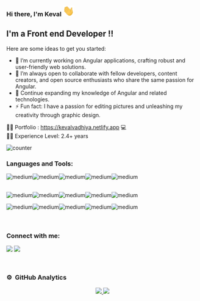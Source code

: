 ### Hi there, I'm Keval  <img src="https://raw.githubusercontent.com/ptprashanttripathi/ptprashanttripathi/master/hi.gif" width="30px">


## I'm a Front end Developer !!


Here are some ideas to get you started:

- 🔭 I’m currently working on Angular applications, crafting robust and user-friendly web solutions.
- 👯 I’m always open to collaborate with fellow developers, content creators, and open source enthusiasts who share the same passion for Angular.
- 🥅 Continue expanding my knowledge of Angular and related technologies.
- ⚡ Fun fact: I have a passion for editing pictures and unleashing my creativity through graphic design.

👨‍💻 Portfolio : https://kevalvadhiya.netlify.app 💻<br>
👨‍🎓 Experience Level: 2.4+ years

![counter](https://komarev.com/ghpvc/?username=keval101&style=flat-square)


### Languages and Tools:

<p align='left'>
<img align="left" alt="medium" src="https://img.shields.io/badge/Angular-DD0031?style=for-the-badge&logo=angular&logoColor=white"/>
<img align="left" alt="medium" src="https://img.shields.io/badge/Material%20UI-007FFF?style=for-the-badge&logo=mui&logoColor=white"/>
<img align="left" alt="medium" src="https://img.shields.io/badge/material%20design-757575?style=for-the-badge&logo=material%20design&logoColor=white"/>
<img align="left" alt="medium" src="https://img.shields.io/badge/Sass-CC6699?style=for-the-badge&logo=sass&logoColor=white"/>
<img align="left" alt="medium" src="https://img.shields.io/badge/Tailwind_CSS-38B2AC?style=for-the-badge&logo=tailwind-css&logoColor=white"/>
</p>
<br />
<br />
<p align='left'>
<img align="left" alt="medium" src="https://img.shields.io/badge/CSS3-1572B6?style=for-the-badge&logo=css3&logoColor=white"/>
<img align="left" alt="medium" src="https://img.shields.io/badge/HTML5-E34F26?style=for-the-badge&logo=html5&logoColor=white"/>
<img align="left" alt="medium" src="https://img.shields.io/badge/JavaScript-323330?style=for-the-badge&logo=javascript&logoColor=F7DF1E"/>
<img align="left" alt="medium" src="https://img.shields.io/badge/TypeScript-007ACC?style=for-the-badge&logo=typescript&logoColor=white"/>
<img align="left" alt="medium" src="https://img.shields.io/badge/Visual_Studio_Code-0078D4?style=for-the-badge&logo=visual%20studio%20code&logoColor=white"/>
</p>
<br />
<p align='left'>
<img align="left" alt="medium" src="https://img.shields.io/badge/Windows-0078D6?style=for-the-badge&logo=windows&logoColor=white"/>
<img align="left" alt="medium" src="https://img.shields.io/badge/GIT-E44C30?style=for-the-badge&logo=git&logoColor=white"/>
<img align="left" alt="medium" src="https://img.shields.io/badge/Jira-0052CC?style=for-the-badge&logo=Jira&logoColor=white"/>
<img align="left" alt="medium" src="https://img.shields.io/badge/Adobe%20XD-470137?style=for-the-badge&logo=Adobe%20XD&logoColor=#FF61F6"/>
<img align="left" alt="medium" src="https://img.shields.io/badge/Adobe%20Photoshop-31A8FF?style=for-the-badge&logo=Adobe%20Photoshop&logoColor=black"/>
</p>
</br>

<br />
<br />

### Connect with me:


[<img src="https://img.shields.io/badge/linkedin-%230077B5.svg?&style=for-the-badge&logo=linkedin&logoColor=white" />][linkedin]
[<img src = "https://img.shields.io/badge/instagram-%23E4405F.svg?&style=for-the-badge&logo=instagram&logoColor=white">][instagram]

<br />

### ⚙️  &nbsp;GitHub Analytics

<p align="center">
<a href="https://github.com/keval101">
  <img height="180em" src="https://github-readme-stats-eight-theta.vercel.app/api?username=keval101&show_icons=true&theme=codeSTACKr&include_all_commits=true&count_private=true" />
  <img height="180em" src="https://github-readme-stats-eight-theta.vercel.app/api/top-langs/?username=keval101&layout=compact&exclude_lang=java+r&theme=codeSTACKr" />
</p>

[instagram]: https://www.instagram.com/keval_vadhiya101/
[linkedin]: https://www.linkedin.com/in/keval-v-914064199/
